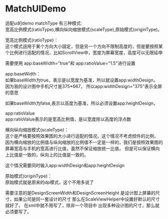 # MatchUIDemo
适配ui的demo
matchType 有三种模式:  
宽高比例模式(ratioType),横向纵向缩放模式(scaleType),原始模式(originType)。 
  
宽高比例模式(ratioType)：  
这个模式适用于某个方向大小固定，但是另一个方向不限制高度的，但是要按照某个比例进行适配的情况，比如ScrollView中，宽度为屏幕宽度，高度可以无限延申  

需要使用 app:baseWidth="true"和 app:ratioValue="1.5"进行设置  

app:baseWidth：  
如果baseWidth为true，表示是以宽度为基准，所以就设置app:widthDesign，  因为我的设计图中手机尺寸是375*667，
所以app:widthDesign="375"表示全屏的意思  
  
如果baseWidth为false,表示以高度为基准，所以必须设置app:heightDesign， 

app:ratioValue  
app:ratioValue表示的是宽高比例值，是以宽度除以高度的浮点数  

横向纵向缩放模式(scaleType)：  
这个是严格要按照效果图的大小进行适配的情况，这个情况不考虑控件的比例，  
因为横向缩放的比例值与纵向缩放的比例值不一定是一样的，我们是按照效果图的屏幕宽高与手机的宽高进行比值，虽然不保证缩放统一比值，
但是可以保证横向上比值是一致的，纵向上的比值是一致的。

这个情况需要同时输入app:widthDesign和app:heightDesign  

原始模式(originType)：  
原始模式就是原来的dp模式，这个不用多说了
  
  
需要注意的是DesignScreenWidth和DesignScreenHeight 是设计图上屏幕的尺寸，如果公司是同一套设计的尺寸 那么在ScaleViewHelper中设置好默认的尺寸就好了，
在xml中就不用写了，除非一个项目中 出现多种设计图的尺寸，那么就必须要写了。
